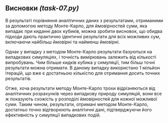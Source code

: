 ## Висновки *(task-07.py)*
В результаті порівняння аналітичних даних з результатами, отриманими за допомогою методу Монте-Карло, для ймовірностей суми, яка випадає при киданні двох кубиків, можна зробити висновок, що обидва підходи дають практично ідентичні результати для всіх можливих сум, включаючи найбільш ймовірні та найменш ймовірні.

Однак у випадку з методом Монте-Карло результати базуються на випадкових симуляціях, і точність вимірювань залежить від кількості випробувань. Чим більше кидків кубика у симуляції, тим більш точні результати можна отримати. В даному випадку використано 1 мільйон ітерацій, що вже є достатньою кількістю для отримання досить точних результатів.

Отже, хоча результати методу Монте-Карло трохи відрізняються від аналітичних розрахунків через випадкову природу симуляцій, вони все ж показують схожість у розподілі ймовірностей для кожної можливої суми. Таким чином, результати, отримані методом Монте-Карло, достатньо точно відтворюють аналітичні дані, підтверджуючи його ефективність у симуляції випадкових подій.